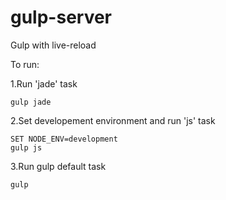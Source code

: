 # gulp-server
Gulp with live-reload

To run:

1.Run 'jade' task
```
gulp jade
```

2.Set developement environment and run 'js' task
```
SET NODE_ENV=development
gulp js
```

3.Run gulp default task
```
gulp
```
